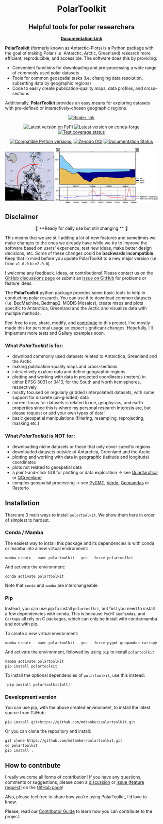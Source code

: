 <h1 align="center">PolarToolkit</h1>
<h2 align="center">Helpful tools for polar researchers</h2>

<p align="center">
<a href="https://polartoolkit.readthedocs.io"><strong>Documentation Link</strong></a>
</p>

<!-- SPHINX-START-proj-desc -->

**PolarToolkit** (formerly known as Antarctic-Plots) is a Python package with
the goal of making Polar (i.e. Antarctic, Arctic, Greenland) research more
efficient, reproducible, and accessible. The software does this by providing:

- Convenient functions for downloading and pre-processing a wide range of
  commonly used polar datasets
- Tools for common geospatial tasks (i.e. changing data resolution, subsetting
  data by geographic regions)
- Code to easily create publication-quality maps, data profiles, and
  cross-sections

Additionally, **PolarToolkit** provides an easy means for exploring datasets
with pre-defined or interactively-chosen geographic regions.

<!-- SPHINX-END-proj-desc -->

<!-- SPHINX-START-badges -->

<p align="center">
<a href="https://mybinder.org/v2/gh/mdtanker/polartoolkit-binder/main?urlpath=git-pull%3Frepo%3Dhttps%253A%252F%252Fgithub.com%252Fmdtanker%252Fpolartoolkit%26urlpath%3Dtree%252Fpolartoolkit%252Fdocs%252Fgallery%26branch%3Dmain">
 <img src="https://mybinder.org/badge_logo.svg" alt="Binder link"></a>
 </p>

<p align="center">
<a href="https://pypi.python.org/pypi/polartoolkit"><img src="https://img.shields.io/pypi/v/polartoolkit?style=flat-square"
alt="Latest version on PyPI"/></a>
<a href="https://github.com/conda-forge/polartoolkit-feedstock"><img src="https://img.shields.io/conda/vn/conda-forge/polartoolkit.svg?style=flat-square"alt="Latest version on conda-forge"/></a>
<a href="https://codecov.io/gh/mdtanker/polartoolkit"><img src="https://img.shields.io/codecov/c/github/mdtanker/polartoolkit/main.svg?style=flat-square" alt="Test coverage status"/></a>
</p>

<p align="center">
<a href="https://pypi.org/project/polartoolkit/"><img src="https://img.shields.io/pypi/pyversions/polartoolkit?style=flat-square" alt="Compatible Python versions."/></a>
<a href="https://zenodo.org/badge/latestdoi/475677039"><img src="https://zenodo.org/badge/475677039.svg?style=flat-square" alt="Zenodo DOI"/></a>
<a href='https://readthedocs.org/projects/polartoolkit/'><img src='https://readthedocs.org/projects/polartoolkit/badge/?version=latest&style=flat-square' alt='Documentation Status' /></a>
 </p>

<!-- SPHINX-END-badges -->

![](docs/cover_fig.png)

## Disclaimer

<p align="center">
🚨 **Ready for daily use but still changing.** 🚨
</p>

This means that we are still adding a lot of new features and sometimes we make
changes to the ones we already have while we try to improve the software based
on users' experience, test new ideas, make better design decisions, etc. Some of
these changes could be **backwards incompatible**. Keep that in mind before you
update PolarToolkit to a new major version (i.e. from `v1.0.0` to `v2.0.0`).

I welcome any feedback, ideas, or contributions! Please contact us on the
[GitHub discussions page](https://github.com/mdtanker/polartoolkit/discussions)
or submit an [issue on GitHub](https://github.com/mdtanker/polartoolkit/issues)
for problems or feature ideas.

<!-- SPHINX-START-long-desc -->

The **PolarToolkit** python package provides some basic tools to help in
conducting polar research. You can use it to download common datasets (i.e.
BedMachine, Bedmap2, MODIS Mosaics), create maps and plots specific to
Antarctica, Greenland and the Arctic and visualize data with multiple methods.

Feel free to use, share, modify, and
[contribute](https://polartoolkit.readthedocs.io/en/latest/contributing.html) to
this project. I've mostly made this for personal usage so expect significant
changes. Hopefully, I'll implement more tests and Gallery examples soon.

### What _PolarToolkit_ is for:

- download commonly used datasets related to Antarctica, Greenland and the
  Arctic
- making publication-quality maps and cross-sections
- interactively explore data and define geographic regions
- plotting and working with data in projected coordinates (meters) in either
  EPSG 3031 or 3413, for the South and North hemispheres, respectively
- mostly focused on regularly gridded (interpolated) datasets, with some support
  for discrete (un-gridded) data
- current focus for datasets is related to ice, geophysics, and earth properties
  since this is where my personal research interests are, but please request or
  add your own types of data!
- basic geospatial manipulations (filtering, resampling, reprojecting, masking
  etc.)

### What _PolarToolkit_ is **NOT** for:

- downloading niche datasets or those that only cover specific regions
- downloaded datasets outside of Antarctica, Greenland and the Arctic
- plotting and working with data in geographic (latitude and longitude)
  coordinates
- plots not related to geospatial data
- a point-and-click GUI for plotting or data exploration -> see
  [Quantarctica](https://www.npolar.no/quantarctica/) or
  [QGreenland](https://qgreenland.org/)
- complex geospatial processing -> see
  [PyGMT](https://www.pygmt.org/dev/index.html),
  [Verde](https://www.fatiando.org/verde/dev/index.html),
  [Geopandas](https://geopandas.org/en/stable/) or
  [Rasterio](https://rasterio.readthedocs.io/en/stable/)

<!-- SPHINX-END-long-desc -->

## Installation

There are 3 main ways to install `polartoolkit`. We show them here in order of
simplest to hardest.

### Conda / Mamba

The easiest way to install this package and its dependencies is with conda or
mamba into a new virtual environment:

```
mamba create --name polartoolkit --yes --force polartoolkit
```

And activate the environment:

```
conda activate polartoolkit
```

Note that `conda` and `mamba` are interchangeable.

### Pip

Instead, you can use pip to install `polartoolkit`, but first you need to
install a few dependencies with conda. This is because `PyGMT` `GeoPandas`, and
`Cartopy` all rely on C packages, which can only be install with conda/mamba and
not with pip.

To create a new virtual environment:

```
mamba create --name polartoolkit --yes --force pygmt geopandas cartopy
```

And activate the environment, followed by using `pip` to install `polartoolkit`:

```
mamba activate polartoolkit
pip install polartoolkit
```

To install the optional dependencies of `polartoolkit`, use this instead:

```
`pip install polartoolkit[all]`
```

### Development version

You can use pip, with the above created environment, to install the latest
source from GitHub:

```
pip install git+https://github.com/mdtanker/polartoolkit.git
```

Or you can clone the repository and install:

```
git clone https://github.com/mdtanker/polartoolkit.git
cd polartoolkit
pip install .
```

## How to contribute

I really welcome all forms of contribution! If you have any questions, comments
or suggestions, please open a [discussion]() or [issue (feature request)]() on
the [GitHub page](https://github.com/mdtanker/polartoolkit/)!

Also, please feel free to share how you're using PolarToolkit, I'd love to know.

Please, read our
[Contributor Guide](https://polartoolkit.readthedocs.io/en/latest/contributing.html)
to learn how you can contribute to the project.
